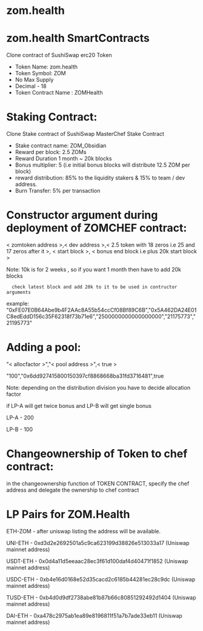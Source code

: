 # zom.health
zom.health SmartContracts 
==========================
Clone contract of SushiSwap erc20 Token

- Token Name: zom.health
- Token Symbol: ZOM
- No Max Supply
- Decimal - 18
- Token Contract Name : ZOMHealth

Staking Contract: 
================
Clone Stake contract of SushiSwap MasterChef Stake Contract

- Stake contract name: ZOM_Obsidian
- Reward per block: 2.5 ZOMs
- Reward Duration 1 month ~ 20k blocks
- Bonus multiplier: 5 (i.e initial bonus blocks will distribute 12.5 ZOM per block)
- reward distribution: 85% to the liquidity stakers & 15% to team / dev address.
- Burn Transfer: 
5% per transaction

# Constructor argument during deployment of ZOMCHEF contract:

< zomtoken address >,< dev address >,< 2.5 token with 18 zeros i.e 25 and 17 zeros after it >, < start block >, < bonus end block i.e plus 20k start block >

Note: 10k is for 2 weeks , so if you want 1 month then have to add 20k blocks
      
      check latest block and add 20k to it to be used in contructor arguments

example: "0xFE07E0B64Abe9b4F2AAc8A55b54ccCf08Bf89C6B","0x5A462DA24E01C8edEddD156c35F62318f73b71e6","2500000000000000000","21175773","21195773"

# Adding a pool:

"< allocfactor >","< pool address >",< true >

"100","0x6dd927415800150397cf8868668ba31fd3716481",true

Note: depending on the distribution division you have to decide allocation factor

if LP-A will get twice bonus and LP-B will get single bonus 

LP-A - 200

LP-B - 100

# Changeownership of Token to chef contract:

in the changeownership function of TOKEN CONTRACT, specify the chef address and delegate the ownership to chef contract

# LP Pairs for ZOM.Health

ETH-ZOM - after uniswap listing the address will be available.

UNI-ETH - 0xd3d2e2692501a5c9ca623199d38826e513033a17 (Uniswap mainnet address)

USDT-ETH - 0x0d4a11d5eeaac28ec3f61d100daf4d40471f1852 (Uniswap mainnet address)

USDC-ETH - 0xb4e16d0168e52d35cacd2c6185b44281ec28c9dc (Uniswap mainnet address)

TUSD-ETH - 0xb4d0d9df2738abe81b87b66c80851292492d1404 (Uniswap mainnet address)

DAI-ETH - 0xa478c2975ab1ea89e8196811f51a7b7ade33eb11 (Uniswap mainnet address)



